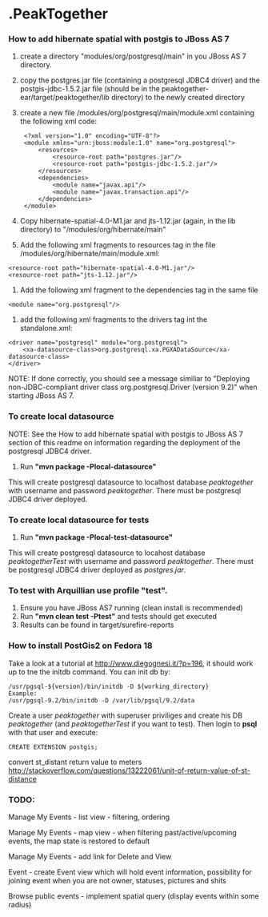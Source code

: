 .PeakTogether
============

### How to add hibernate spatial with postgis to JBoss AS 7

1. create a directory "modules/org/postgresql/main" in you JBoss AS 7 directory.
1. copy the postgres.jar file (containing a postgresql JDBC4 driver) and the postgis-jdbc-1.5.2.jar file (should be in the peaktogether-ear/target/peaktogether/lib directory) to the newly created directory
1. create a new file /modules/org/postgresql/main/module.xml containing the following xml code:

        <?xml version="1.0" encoding="UTF-8"?>
        <module xmlns="urn:jboss:module:1.0" name="org.postgresql">
            <resources>
                <resource-root path="postgres.jar"/>
                <resource-root path="postgis-jdbc-1.5.2.jar"/>
            </resources>
            <dependencies>
                <module name="javax.api"/>
                <module name="javax.transaction.api"/>
            </dependencies>
        </module>

1. Copy hibernate-spatial-4.0-M1.jar and jts-1.12.jar (again, in the lib directory) to "/modules/org/hibernate/main"
1. Add the following xml fragments to resources tag in the file /modules/org/hibernate/main/module.xml:
```
<resource-root path="hibernate-spatial-4.0-M1.jar"/>
<resource-root path="jts-1.12.jar"/>
```
1. Add the following xml fragment to the dependencies tag in the same file
```
<module name="org.postgresql"/>
```
1. add the following xml fragments to the drivers tag int the standalone.xml:
```
<driver name="postgresql" module="org.postgresql">
    <xa-datasource-class>org.postgresql.xa.PGXADataSource</xa-datasource-class>
</driver>
```
NOTE: If done correctly, you should see a message similiar to
"Deploying non-JDBC-compliant driver class org.postgresql.Driver (version 9.2)"
when starting JBoss AS 7.


### To create local datasource
NOTE: See the How to add hibernate spatial with postgis to JBoss AS 7 section of this readme on information
regarding the deployment of the postgresql JDBC4 driver.

1. Run **"mvn package -Plocal-datasource"**

This will create postgresql datasource to localhost database *peaktogether* with username and password *peaktogether*.
There must be postgresql JDBC4 driver deployed.

### To create local datasource for tests

1. Run **"mvn package -Plocal-test-datasource"**

This will create postgresql datasource to locahost database *peaktogetherTest* with username and password *peaktogether*.
There must be postgresql JDBC4 driver deployed as *postgres.jar*.

### To test with Arquillian use profile "test".

1. Ensure you have JBoss AS7 running (clean install is recommended)
2. Run **"mvn clean test -Ptest"** and tests should get executed
3. Results can be found in target/surefire-reports

### How to install PostGis2 on Fedora 18 ###
Take a look at a tutorial at http://www.diegognesi.it/?p=196, it should work up to tne the initdb command.
You can init db by:
```
/usr/pgsql-${version}/bin/initdb -D ${working_directory}
Example:
/usr/pgsql-9.2/bin/initdb -D /var/lib/pgsql/9.2/data
```
Create a user *peaktogether* with superuser priviliges and create his DB *peaktogether* 
(and *peaktogetherTest* if you want to test). Then login to **psql** with that user and execute:
```
CREATE EXTENSION postgis;

```


convert st_distant return value to meters
http://stackoverflow.com/questions/13222061/unit-of-return-value-of-st-distance


### TODO: ###

Manage My Events - list view - filtering, ordering

Manage My Events - map view - when filtering past/active/upcoming events, the map state is restored to default

Manage My Events - add link for Delete and View

Event - create Event view which will hold event information, possibility for joining event when you are not owner, statuses, pictures  and shits

Browse public events - implement spatial query (display events within some radius)

